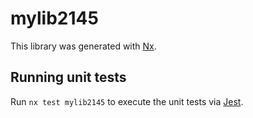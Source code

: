 # mylib2145

This library was generated with [Nx](https://nx.dev).

## Running unit tests

Run `nx test mylib2145` to execute the unit tests via [Jest](https://jestjs.io).
